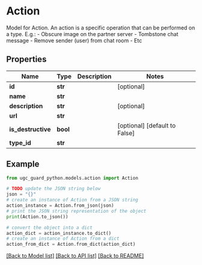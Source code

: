 # Action

Model for Action. An action is a specific operation that can be performed on a type.  E.g.: - Obscure image on the partner server - Tombstone chat message - Remove sender (user) from chat room - Etc

## Properties

Name | Type | Description | Notes
------------ | ------------- | ------------- | -------------
**id** | **str** |  | [optional] 
**name** | **str** |  | 
**description** | **str** |  | [optional] 
**url** | **str** |  | 
**is_destructive** | **bool** |  | [optional] [default to False]
**type_id** | **str** |  | 

## Example

```python
from ugc_guard_python.models.action import Action

# TODO update the JSON string below
json = "{}"
# create an instance of Action from a JSON string
action_instance = Action.from_json(json)
# print the JSON string representation of the object
print(Action.to_json())

# convert the object into a dict
action_dict = action_instance.to_dict()
# create an instance of Action from a dict
action_from_dict = Action.from_dict(action_dict)
```
[[Back to Model list]](../README.md#documentation-for-models) [[Back to API list]](../README.md#documentation-for-api-endpoints) [[Back to README]](../README.md)


